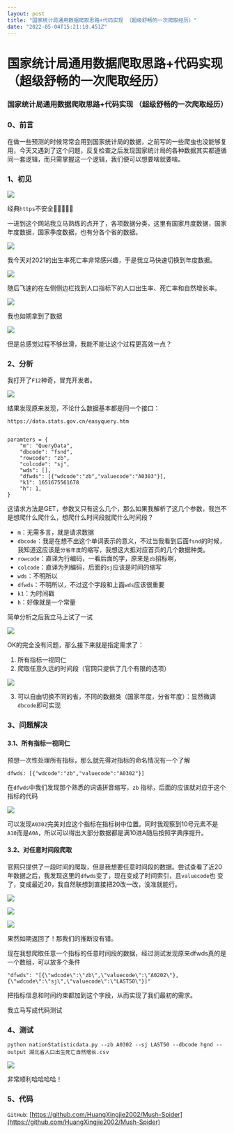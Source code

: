 ```yaml
---
layout: post
title: "国家统计局通用数据爬取思路+代码实现 （超级舒畅的一次爬取经历）"
date: "2022-05-04T15:21:10.451Z"
---
```

国家统计局通用数据爬取思路+代码实现 （超级舒畅的一次爬取经历）
================================

### 国家统计局通用数据爬取思路+代码实现 （超级舒畅的一次爬取经历）

### 0、前言

在做一些预测的时候常常会用到国家统计局的数据，之前写的一些爬虫也没能够复用，今天又遇到了这个问题，反复检查之后发现国家统计局的各种数据其实都遵循同一套逻辑，而只需掌握这一个逻辑，我们便可以想要啥就要啥。

### 1、初见

![](https://pic.imgdb.cn/item/6272911b0947543129dae880.jpg)

经典`https`不安全🤪🤪🤪🤪🤪

一进到这个网站我立马熟练的点开了，各项数据分类，这里有国家月度数据，国家年度数据，国家季度数据，也有分各个省的数据。

![](https://pic.imgdb.cn/item/627291070947543129dab40f.jpg)

我今天对2021的出生率死亡率非常感兴趣，于是我立马快速切换到年度数据。

![](https://pic.imgdb.cn/item/627290f00947543129da7749.jpg)

随后飞速的在左侧侧边栏找到人口指标下的人口出生率、死亡率和自然增长率。

![](https://pic.imgdb.cn/item/6272909c0947543129d998f1.jpg)

我也如期拿到了数据

![](https://pic.imgdb.cn/item/627291590947543129db9c97.jpg)

但是总感觉过程不够丝滑，我能不能让这个过程更高效一点？

### 2、分析

我打开了`F12`神奇，冒充开发者。

![](https://pic.imgdb.cn/item/627291c00947543129dd20fd.jpg)

结果发现原来发现，不论什么数据基本都是同一个接口：

    https://data.stats.gov.cn/easyquery.htm
    

    paramters = {
        "m": "QueryData",
        "dbcode": "fsnd",
        "rowcode": "zb",
        "colcode": "sj",
        "wds": [], 
        "dfwds": [{"wdcode":"zb","valuecode":"A0303"}],
        "k1": 1651675561678
        "h": 1,
    }
    

这请求方法是GET，参数又只有这么几个，那么如果我解析了这几个参数，我岂不是想爬什么爬什么，想爬什么时间段就爬什么时间段？

*   `m`：无需多言，就是请求数据
*   `dbcode`：我是在想不出这个单词表示的意义，不过当我看到后面`fsnd`的时候，我知道这应该是`分省年度`的缩写，我想这大抵对应首页的几个数据种类。
*   `rowcode`：直译为行编码，一看后面的字，原来是`zb`招标啊，
*   `colcode`：直译为列编码，后面的`sj`应该是时间的缩写
*   `wds`：不明所以
*   `dfwds`：不明所以，不过这个字段和上面`wds`应该很重要
*   `k1`：为时间戳
*   `h`：好像就是一个常量

简单分析之后我立马上试了一试

![](https://pic.imgdb.cn/item/627293f20947543129e753b6.jpg)

OK的完全没有问题，那么接下来就是指定需求了：

1.  所有指标一视同仁
2.  爬取任意久远的时间段（官网只提供了几个有限的选项）

![](https://pic.imgdb.cn/item/6272945a0947543129e90275.jpg)

3.  可以自由切换不同的省，不同的数据类（国家年度，分省年度）：显然微调`dbcode`即可实现

### 3、问题解决

#### 3.1、所有指标一视同仁

预想一次性处理所有指标，那么就先得对指标的命名情况有一个了解

    dfwds: [{"wdcode":"zb","valuecode":"A0302"}]
    

在`dfwds`中我们发现那个熟悉的词语拼音缩写，`zb` 指标，后面的应该就对应于这个指标的代码

![](https://pic.imgdb.cn/item/627295da0947543129edbd78.jpg)

可以发现`A0302`完美对应这个指标在指标树中位置。同时我观察到10号元素不是`A10`而是`A0A`，所以可以得出大部分数据都是满10进A随后按照字典序提升。

#### 3.2、对任意时间段爬取

官网只提供了一段时间的爬取，但是我想要任意时间段的数据。尝试查看了近20年数据之后，我发现这里的`dfwds`变了，现在变成了时间索引，且`valuecode`也 变了，变成最近20，我自然联想到直接把20改一改，没准就能行。

![](https://pic.imgdb.cn/item/627296e70947543129f0ea4e.jpg)

![](https://pic.imgdb.cn/item/6272976a0947543129f25070.jpg)

![](https://pic.imgdb.cn/item/627297a10947543129f2ddac.jpg)

果然如期返回了！那我们的推断没有错。

现在我想爬取任意一个指标的任意时间段的数据，经过测试发现原来dfwds真的是一个数组，可以放多个条件

    "dfwds": "[{\"wdcode\":\"zb\",\"valuecode\":\"A0202\"},{\"wdcode\":\"sj\",\"valuecode\":\"LAST50\"}]"
    

把指标信息和时间约束都加到这个字段，从而实现了我们最初的需求。

我立马写成代码测试

### 4、测试

    python nationStatisticdata.py --zb A0302 --sj LAST50 --dbcode hgnd --output 湖北省人口出生死亡自然增长.csv
    

![](https://pic.imgdb.cn/item/627298d00947543129f601be.jpg)

非常顺利哈哈哈哈！

### 5、代码

`GitHub`: [https://github.com/HuangXingjie2002/Mush-Spider](https://github.com/HuangXingjie2002/Mush-Spider)